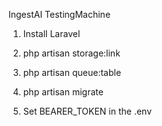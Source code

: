 IngestAI TestingMachine

1) Install Laravel

2) php artisan storage:link

3) php artisan queue:table

4) php artisan migrate

5) Set BEARER_TOKEN in the .env
